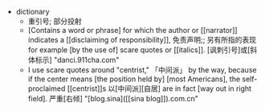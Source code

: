 - dictionary 
    - 重引号; 部分投射
    - [Contains a word or phrase] for which the author or [[narrator]] indicates a [[disclaiming of responsibility]], 免责声明;; 另有所指的表现 for example [by the use of] scare quotes or [[italics]]. [讽刺引号]或[斜体标示] "danci.911cha.com"
    - I use scare quotes around "centrist," 「中间派」 by the way, because if the center means [the position held by] [most Americans], the self-proclaimed [[centrist]]s 以[中间派][自居] are in fact [way out in right field]. 严重[右倾] "[blog.sina]([[sina blog]]).com.cn"
